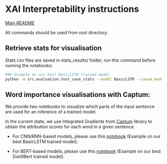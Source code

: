 # XAI Interpretability instructions

[Main README](../README.md)

All commands should be used from root directory.

## Retrieve stats for visualisation

Stats csv files are saved in stats_results/ folder, run this command before running the notebooks:

```bash
### Example on our best BasicLSTM trained model
python -m src.evaluation.test_save_stats --model BasicLSTM --saved_model_path saved_models/BasicLSTM_2021-12-08_01-04-25_trained_testAcc=0.7107.pth --loss_criterion bcelosswithlogits --only_test 0 --stats_label 1
```

## Word importance visualisations with Captum:

We provide two notebooks to visualize which parts of the input sentence are used for an inference of a trained model.

In the current state, we use Integrated Gradients from [Captum](https://captum.ai/) library to obtain the attribution scores for each word in a given sentence. 

- For CNN/RNN-based models, please use this [notebook](../src/evaluation/explainability_visualization.ipynb) (Example on our best BasicLSTM trained model).

- For BERT-based models, please use this [notebook](../src/evaluation/explainability_visualization_bert.ipynb) (Example on our best DistillBert trained model).
